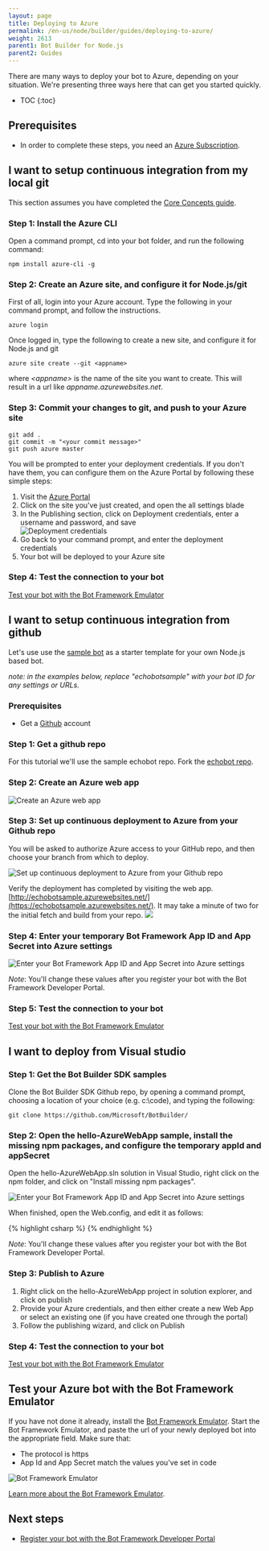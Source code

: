 ```yaml
---
layout: page
title: Deploying to Azure
permalink: /en-us/node/builder/guides/deploying-to-azure/
weight: 2613
parent1: Bot Builder for Node.js
parent2: Guides
---
```


There are many ways to deploy your bot to Azure, depending on your situation. We're presenting three ways here that can get you started quickly.

* TOC
{:toc}


## Prerequisites

* In order to complete these steps, you need an [Azure Subscription](https://azure.microsoft.com/en-us/free/).


## I want to setup continuous integration from my local git

This section assumes you have completed the [Core Concepts guide](/en-us/node/builder/guides/core-concepts/). 

### Step 1: Install the Azure CLI

Open a command prompt, cd into your bot folder, and run the following command:

    npm install azure-cli -g

### Step 2: Create an Azure site, and configure it for Node.js/git

First of all, login into your Azure account. Type the following in your command prompt, and follow the instructions.

    azure login

Once logged in, type the following to create a new site, and configure it for Node.js and git

    azure site create --git <appname>

where *\<appname\>* is the name of the site you want to create. This will result in a url like *appname.azurewebsites.net*.

### Step 3: Commit your changes to git, and push to your Azure site

    git add .
    git commit -m "<your commit message>"
    git push azure master

You will be prompted to enter your deployment credentials. If you don't have them, you can configure them on the Azure Portal by following these simple steps:

1. Visit the [Azure Portal](http://portal.azure.com/)
2. Click on the site you've just created, and open the all settings blade
3. In the Publishing section, click on Deployment credentials, enter a username and password, and save  
![Deployment credentials](/en-us/images/builder/publishing-your-bot-deployment-credentials.png)
4. Go back to your command prompt, and enter the deployment credentials
5. Your bot will be deployed to your Azure site

### Step 4: Test the connection to your bot

[Test your bot with the Bot Framework Emulator](#test-your-azure-bot-with-the-bot-framework-emulator)

## I want to setup continuous integration from github

Let's use use the [sample bot](https://github.com/fuselabs/echobot) as a starter template for your own Node.js based bot.

*note: in the examples below, replace "echobotsample" with your bot ID for any settings or URLs.*

### Prerequisites

* Get a [Github](http://github.com) account

### Step 1: Get a github repo

For this tutorial we'll use the sample echobot repo. 
Fork the [echobot repo](https://github.com/fuselabs/echobot).

### Step 2: Create an Azure web app

![Create an Azure web app](/en-us/images/builder/azure-create-webapp.png?raw=true)

### Step 3: Set up continuous deployment to Azure from your Github repo

You will be asked to authorize Azure access to your GitHub repo, and then choose your branch from which to deploy.

![Set up continuous deployment to Azure from your Github repo](/en-us/images/builder/azure-deployment.png?raw=true)

Verify the deployment has completed by visiting the web app. [http://echobotsample.azurewebsites.net/](https://echobotsample.azurewebsites.net/). It may take a minute of two for the initial fetch and build from your repo.
![](/en-us/images/builder/azure-browse.png?raw=true)

### Step 4: Enter your temporary Bot Framework App ID and App Secret into Azure settings

![Enter your Bot Framework App ID and App Secret into Azure settings](/en-us/images/builder/azure-secrets.png?raw=true)

*Note*: You'll change these values after you register your bot with the Bot Framework Developer Portal.

### Step 5: Test the connection to your bot

[Test your bot with the Bot Framework Emulator](#test-your-azure-bot-with-the-bot-framework-emulator)

## I want to deploy from Visual studio

### Step 1: Get the Bot Builder SDK samples

Clone the Bot Builder SDK Github repo, by opening a command prompt, choosing a location of your choice (e.g. c:\code), and typing the following:

    git clone https://github.com/Microsoft/BotBuilder/

### Step 2: Open the hello-AzureWebApp sample, install the missing npm packages, and configure the temporary appId and appSecret

Open the hello-AzureWebApp.sln solution in Visual Studio, right click on the npm folder, and click on "Install missing npm packages".

![Enter your Bot Framework App ID and App Secret into Azure settings](/en-us/images/builder/publishing-your-bot-install-npm.png)

When finished, open the Web.config, and edit it as follows:

{% highlight csharp %}
  <appSettings>
    <add key="BOTFRAMEWORK_APPID" value="appid" />
    <add key="BOTFRAMEWORK_APPSECRET" value="appsecret" />
  </appSettings>
{% endhighlight %}

*Note*: You'll change these values after you register your bot with the Bot Framework Developer Portal.

### Step 3: Publish to Azure

1. Right click on the hello-AzureWebApp project in solution explorer, and click on publish
2. Provide your Azure credentials, and then either create a new Web App or select an existing one (if you have created one through the portal)
3. Follow the publishing wizard, and click on Publish

### Step 4: Test the connection to your bot

[Test your bot with the Bot Framework Emulator](#test-your-azure-bot-with-the-bot-framework-emulator)

## Test your Azure bot with the Bot Framework Emulator

If you have not done it already, install the [Bot Framework Emulator](/en-us/tools/bot-framework-emulator/).
Start the Bot Framework Emulator, and paste the url of your newly deployed bot into the appropriate field. Make sure that:

* The protocol is https 
* App Id and App Secret match the values you've set in code

![Bot Framework Emulator](/en-us/images/builder/publishing-your-bot-emulator.png)

[Learn more about the Bot Framework Emulator](/en-us/tools/bot-framework-emulator/).

## Next steps

* [Register your bot with the Bot Framework Developer Portal](/en-us/csharp/builder/sdkreference/gettingstarted.html) 
